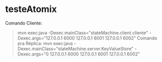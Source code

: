 # testeAtomix

Comando Cliente:
>mvn exec:java -Dexec.mainClass="stateMachine.client.cliente" -Dexec.args="127.0.0.1 6000 127.0.0.1 6001 127.0.0.1 6002" 
Comando pra Réplica: 
>mvn exec:java -Dexec.mainClass="stateMachine.server.KeyValueStore" -Dexec.args="0 127.0.0.1 6000 127.0.0.1 6001 127.0.0.1 6002"
